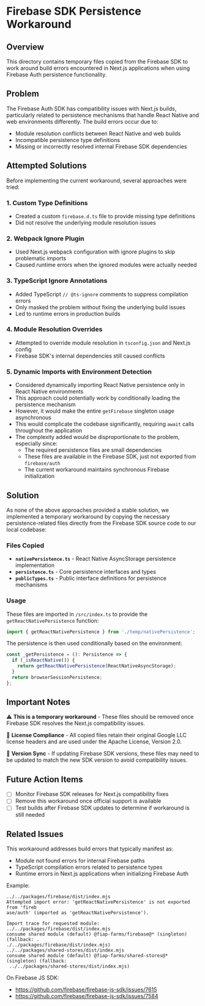 # Firebase SDK Persistence Workaround

## Overview

This directory contains temporary files copied from the Firebase SDK to work around build errors encountered in Next.js applications when using Firebase Auth persistence functionality.

## Problem

The Firebase Auth SDK has compatibility issues with Next.js builds, particularly related to persistence mechanisms that handle React Native and web environments differently. The build errors occur due to:

- Module resolution conflicts between React Native and web builds
- Incompatible persistence type definitions
- Missing or incorrectly resolved internal Firebase SDK dependencies

## Attempted Solutions

Before implementing the current workaround, several approaches were tried:

### 1. Custom Type Definitions

- Created a custom `firebase.d.ts` file to provide missing type definitions
- Did not resolve the underlying module resolution issues

### 2. Webpack Ignore Plugin

- Used Next.js webpack configuration with ignore plugins to skip problematic imports
- Caused runtime errors when the ignored modules were actually needed

### 3. TypeScript Ignore Annotations

- Added TypeScript `// @ts-ignore` comments to suppress compilation errors
- Only masked the problem without fixing the underlying build issues
- Led to runtime errors in production builds

### 4. Module Resolution Overrides

- Attempted to override module resolution in `tsconfig.json` and Next.js config
- Firebase SDK's internal dependencies still caused conflicts

### 5. Dynamic Imports with Environment Detection

- Considered dynamically importing React Native persistence only in React Native environments
- This approach could potentially work by conditionally loading the persistence mechanism
- However, it would make the entire `getFirebase` singleton usage asynchronous
- This would complicate the codebase significantly, requiring `await` calls throughout the application
- The complexity added would be disproportionate to the problem, especially since:
  - The required persistence files are small dependencies
  - These files are available in the Firebase SDK, just not exported from `firebase/auth`
  - The current workaround maintains synchronous Firebase initialization

## Solution

As none of the above approaches provided a stable solution, we implemented a temporary workaround by copying the necessary persistence-related files directly from the Firebase SDK source code to our local codebase:

### Files Copied

- **`nativePersistence.ts`** - React Native AsyncStorage persistence implementation
- **`persistence.ts`** - Core persistence interfaces and types
- **`publicTypes.ts`** - Public interface definitions for persistence mechanisms

### Usage

These files are imported in `/src/index.ts` to provide the `getReactNativePersistence` function:

```typescript
import { getReactNativePersistence } from './temp/nativePersistence';
```

The persistence is then used conditionally based on the environment:

```typescript
const _getPersistence = (): Persistence => {
  if (_isReactNative()) {
    return getReactNativePersistence(ReactNativeAsyncStorage);
  }
  return browserSessionPersistence;
};
```

## Important Notes

⚠️ **This is a temporary workaround** - These files should be removed once Firebase SDK resolves the Next.js compatibility issues.

📄 **License Compliance** - All copied files retain their original Google LLC license headers and are used under the Apache License, Version 2.0.

🔄 **Version Sync** - If updating Firebase SDK versions, these files may need to be updated to match the new SDK version to avoid compatibility issues.

## Future Action Items

- [ ] Monitor Firebase SDK releases for Next.js compatibility fixes
- [ ] Remove this workaround once official support is available
- [ ] Test builds after Firebase SDK updates to determine if workaround is still needed

## Related Issues

This workaround addresses build errors that typically manifest as:

- Module not found errors for internal Firebase paths
- TypeScript compilation errors related to persistence types
- Runtime errors in Next.js applications when initializing Firebase Auth

Example:

```shell
../../packages/firebase/dist/index.mjs
Attempted import error: 'getReactNativePersistence' is not exported from 'fireb
ase/auth' (imported as 'getReactNativePersistence').

Import trace for requested module:
../../packages/firebase/dist/index.mjs
consume shared module (default) @fiap-farms/firebase@* (singleton) (fallback: .
./../packages/firebase/dist/index.mjs)
../../packages/shared-stores/dist/index.mjs
consume shared module (default) @fiap-farms/shared-stores@* (singleton) (fallback:
 ../../packages/shared-stores/dist/index.mjs)
```

On Firebase JS SDK:

- https://github.com/firebase/firebase-js-sdk/issues/7615
- https://github.com/firebase/firebase-js-sdk/issues/7584

